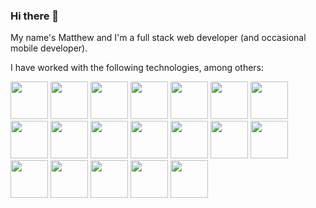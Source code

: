 ### Hi there 👋

My name's Matthew and I'm a full stack web developer (and occasional mobile developer).

I have worked with the following technologies, among others:

<img width="60px" src="https://cdn.jsdelivr.net/gh/devicons/devicon@latest/icons/django/django-plain.svg" />
<img width="60px" src="https://cdn.jsdelivr.net/gh/devicons/devicon@latest/icons/drupal/drupal-original.svg" />
<img width="60px" src="https://cdn.jsdelivr.net/gh/devicons/devicon@latest/icons/djangorest/djangorest-original.svg" />
<img width="60px" src="https://cdn.jsdelivr.net/gh/devicons/devicon@latest/icons/gatsby/gatsby-plain-wordmark.svg" />
<img width="60px" src="https://cdn.jsdelivr.net/gh/devicons/devicon@latest/icons/javascript/javascript-plain.svg" />
<img width="60px" src="https://cdn.jsdelivr.net/gh/devicons/devicon@latest/icons/laravel/laravel-original-wordmark.svg" />
<img width="60px" src="https://cdn.jsdelivr.net/gh/devicons/devicon@latest/icons/mysql/mysql-original-wordmark.svg" />
<img width="60px" src="https://cdn.jsdelivr.net/gh/devicons/devicon@latest/icons/neovim/neovim-original.svg" />
<img width="60px" src="https://cdn.jsdelivr.net/gh/devicons/devicon@latest/icons/nextjs/nextjs-original-wordmark.svg" />
<img width="60px" src="https://cdn.jsdelivr.net/gh/devicons/devicon@latest/icons/nodejs/nodejs-original-wordmark.svg" />
<img width="60px" src="https://cdn.jsdelivr.net/gh/devicons/devicon@latest/icons/php/php-original.svg" />
<img width="60px" src="https://cdn.jsdelivr.net/gh/devicons/devicon@latest/icons/postgresql/postgresql-original-wordmark.svg" />
<img width="60px" src="https://cdn.jsdelivr.net/gh/devicons/devicon@latest/icons/python/python-original.svg" />
<img width="60px" src="https://cdn.jsdelivr.net/gh/devicons/devicon@latest/icons/react/react-original-wordmark.svg" />
<img width="60px" src="https://cdn.jsdelivr.net/gh/devicons/devicon@latest/icons/redis/redis-plain-wordmark.svg" />
<img width="60px" src="https://cdn.jsdelivr.net/gh/devicons/devicon@latest/icons/tailwindcss/tailwindcss-original-wordmark.svg" />
<img width="60px" src="https://cdn.jsdelivr.net/gh/devicons/devicon@latest/icons/typescript/typescript-original.svg" />
<img width="60px" src="https://cdn.jsdelivr.net/gh/devicons/devicon@latest/icons/wordpress/wordpress-original.svg" />
<img width="60px" src="https://cdn.jsdelivr.net/gh/devicons/devicon@latest/icons/zend/zend-original-wordmark.svg" />

<!--
**matthewbdaly/matthewbdaly** is a ✨ _special_ ✨ repository because its `README.md` (this file) appears on your GitHub profile.

Here are some ideas to get you started:

- 🔭 I’m currently working on ...
- 🌱 I’m currently learning ...
- 👯 I’m looking to collaborate on ...
- 🤔 I’m looking for help with ...
- 💬 Ask me about ...
- 📫 How to reach me: ...
- 😄 Pronouns: ...
- ⚡ Fun fact: ...
-->
